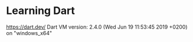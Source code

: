 # Learning Dart

https://dart.dev/
Dart VM version: 2.4.0 (Wed Jun 19 11:53:45 2019 +0200) on "windows_x64"

